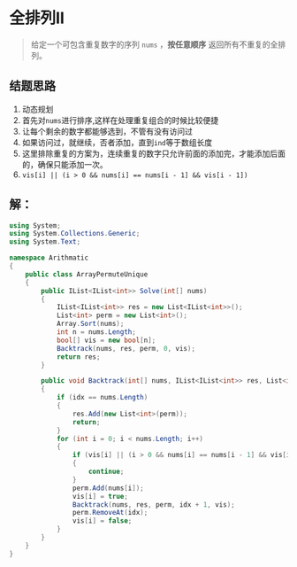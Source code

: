 # 全排列II

> 给定一个可包含重复数字的序列 `nums` ，**按任意顺序** 返回所有不重复的全排列。
>

## 结题思路

1. 动态规划
2. 首先对`nums`进行排序,这样在处理重复组合的时候比较便捷
3. 让每个剩余的数字都能够选到，不管有没有访问过
4. 如果访问过，就继续，否者添加，直到`ind`等于数组长度
5. 这里排除重复的方案为，连续重复的数字只允许前面的添加完，才能添加后面的，确保只能添加一次。
6. `vis[i] || (i > 0 && nums[i] == nums[i - 1] && vis[i - 1])`

## 解：

```c#
using System;
using System.Collections.Generic;
using System.Text;

namespace Arithmatic
{
    public class ArrayPermuteUnique
    {
        public IList<IList<int>> Solve(int[] nums)
        {
            IList<IList<int>> res = new List<IList<int>>();
            List<int> perm = new List<int>();
            Array.Sort(nums);
            int n = nums.Length;
            bool[] vis = new bool[n];
            Backtrack(nums, res, perm, 0, vis);
            return res;
        }

        public void Backtrack(int[] nums, IList<IList<int>> res, List<int> perm, int idx, bool[] vis)
        {
            if (idx == nums.Length)
            {
                res.Add(new List<int>(perm));
                return;
            }
            for (int i = 0; i < nums.Length; i++)
            {
                if (vis[i] || (i > 0 && nums[i] == nums[i - 1] && vis[i - 1]))
                {
                    continue;
                }
                perm.Add(nums[i]);
                vis[i] = true;
                Backtrack(nums, res, perm, idx + 1, vis);
                perm.RemoveAt(idx);
                vis[i] = false;
            }
        }
    }
}

```


